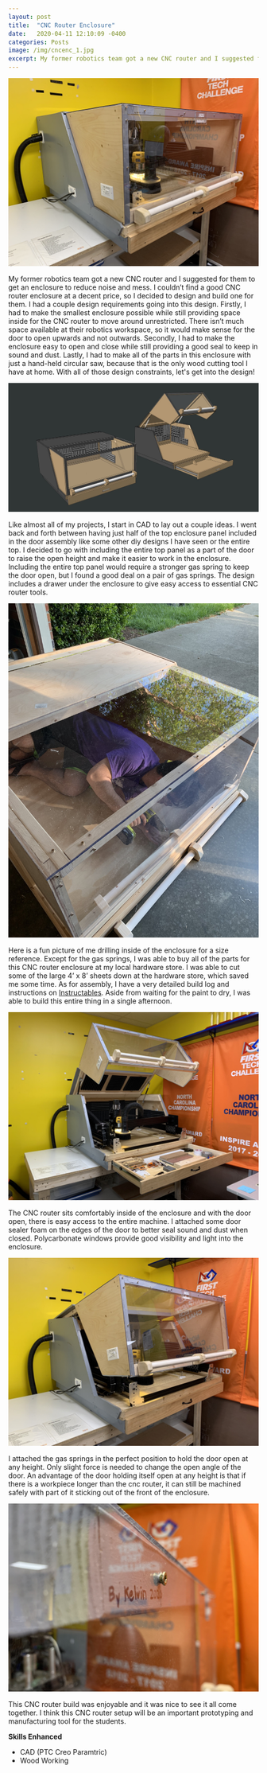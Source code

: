 ```yaml
---
layout: post
title:  "CNC Router Enclosure"
date:   2020-04-11 12:10:09 -0400
categories: Posts
image: /img/cncenc_1.jpg
excerpt: My former robotics team got a new CNC router and I suggested for them to get an enclosure to reduce noise and mess. I couldn’t find a good CNC router enclosure at a decent price, so I decided to design ...
---
```

![Cover Image](/img/cncenc_1.jpg)

My former robotics team got a new CNC router and I suggested for them to get an enclosure to reduce noise and mess. I couldn’t find a good CNC router enclosure at a decent price, so I decided to design and build one for them. I had a couple design requirements going into this design. Firstly, I had to make the smallest enclosure possible while still providing space inside for the CNC router to move around unrestricted. There isn’t much space available at their robotics workspace, so it would make sense for the door to open upwards and not outwards. Secondly, I had to make the enclosure easy to open and close while still providing a good seal to keep in sound and dust. Lastly, I had to make all of the parts in this enclosure with just a hand-held circular saw, because that is the only wood cutting tool I have at home. With all of those design constraints, let's get into the design!

![CAD Screenshot](/img/cncenc_6.jpg)

Like almost all of my projects, I start in CAD to lay out a couple ideas. I went back and forth between having just half of the top enclosure panel included in the door assembly like some other diy designs I have seen or the entire top. I decided to go with including the entire top panel as a part of the door to raise the open height and make it easier to work in the enclosure. Including the entire top panel would require a stronger gas spring to keep the door open, but I found a good deal on a pair of gas springs. The design includes a drawer under the enclosure to give easy access to essential CNC router tools. 

![Build Image](/img/cncenc_4.jpg)

Here is a fun picture of me drilling inside of the enclosure for a size reference. Except for the gas springs, I was able to buy all of the parts for this CNC router enclosure at my local hardware store. I was able to cut some of the large 4’ x 8’ sheets down at the hardware store, which saved me some time. As for assembly, I have a very detailed build log and instructions on [Instructables](https://www.instructables.com/Ultimate-CNC-Router-Enclosure/). Aside from waiting for the paint to dry, I was able to build this entire thing in a single afternoon.

![All Open Image](/img/cncenc_2.jpg)

The CNC router sits comfortably inside of the enclosure and with the door open, there is easy access to the entire machine. I attached some door sealer foam on the edges of the door to better seal sound and dust when closed. Polycarbonate windows provide good visibility and light into the enclosure. 

![Halfway Open Image](/img/cncenc_3.jpg)

I attached the gas springs in the perfect position to hold the door open at any height. Only slight force is needed to change the open angle of the door. An advantage of the door holding itself open at any height is that if there is a workpiece longer than the cnc router, it can still be machined safely with part of it sticking out of the front of the enclosure. 

![Closing Image](/img/cncenc_5.jpg)

This CNC router build was enjoyable and it was nice to see it all come together. I think this CNC router setup will be an important prototyping and manufacturing tool for the students. 

**Skills Enhanced**
- CAD (PTC Creo Paramtric)
- Wood Working